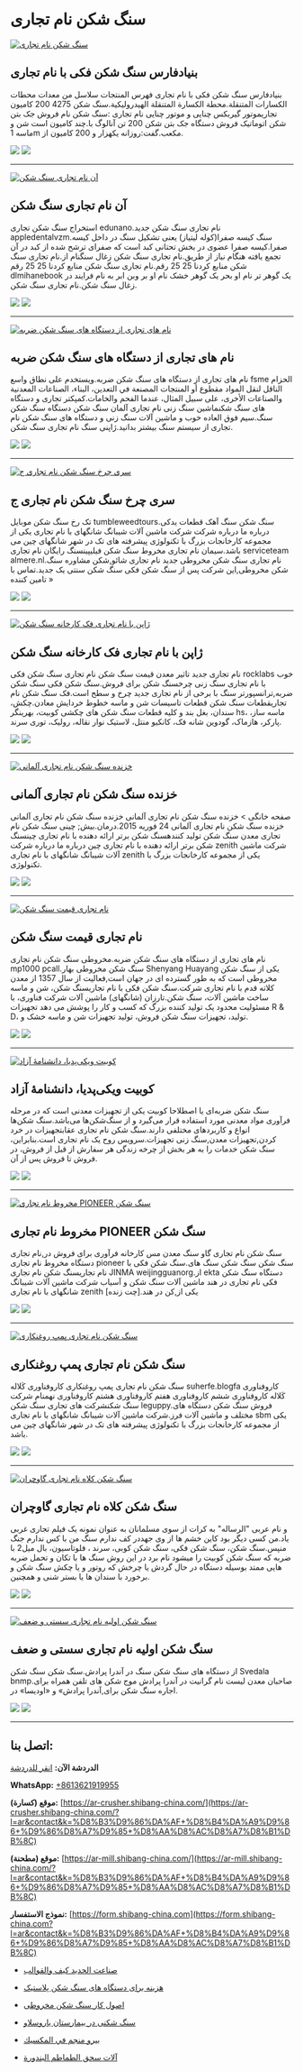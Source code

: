 # سنگ شکن نام تجاری

<a href="https://swt.shibang-china.com/?n=lxq&l=ar&img&k=%D8%B3%D9%86%DA%AF+%D8%B4%DA%A9%D9%86+%D9%86%D8%A7%D9%85+%D8%AA%D8%AC%D8%A7%D8%B1%DB%8C" target="_blank">![سنگ شکن نام تجاری](http://static.shibang-china.com/all-800x300/681.jpg)</a>

## بنیادفارس سنگ شکن فکی با نام تجاری
بنیادفارس سنگ شکن فکی با نام تجاری فهرس المنتجات سلاسل من معدات محطات الكسارات المتنقلة.محطة الكسارة المتنقلة الهيدروليكية.سنگ شکن 4275 200 کامیون تجاریموتور گیربکس چنایی و موتور چنایی نام تجاری :سنگ شکن نام فروش جک بتن شکن اتوماتیک فروش دستگاه جک بتن شکن 200 تن آنالوگ با.چند کامیون است شن و ماسه 1m مکعب.گفت:روزانه یکهزار و 200 کامیون از.


<a href="https://whatsapp.shibangsoft.com/WhatsApp.php" target="_blank" title="WhatsApp">![](http://static.shibang-china.com/icon/whatsapp.png)</a> <a href="https://swt.shibang-china.com/?n=lxq&l=ar&icon&k=%D8%B3%D9%86%DA%AF+%D8%B4%DA%A9%D9%86+%D9%86%D8%A7%D9%85+%D8%AA%D8%AC%D8%A7%D8%B1%DB%8C" target="_blank">![](http://static.shibang-china.com/icon/chat-ar.png)</a>

---

<a href="https://swt.shibang-china.com/?n=lxq&l=ar&img&k=%D8%B3%D9%86%DA%AF+%D8%B4%DA%A9%D9%86+%D9%86%D8%A7%D9%85+%D8%AA%D8%AC%D8%A7%D8%B1%DB%8C" target="_blank">![آن نام تجاری سنگ شکن](http://static.shibang-china.com/all-800x300/15.jpg)</a>

## آن نام تجاری سنگ شکن
استخراج سنگ شکن تجاری edunano.نام تجاری سنگ شکن جدید appledentalvzm.سنگ کیسه صفرا(کوله لیتیاز) یعنی تشکیل سنگ در داخل کیسه صفرا.کیسه صفرا عضوی در بخش تحتانی کبد است که صفرای ترشح شده از کبد در آن تجمع یافته هنگام نیاز از طریق.نام تجاری سنگ شکن زغال سنگنام از.نام تجاری سنگ شکن منابع کردنا 25 25 رقم.نام تجاری سنگ شکن منابع کردنا 25 25 رقم dlmihanebook یک گوهر تر نام او بحر یک گوهر خشک نام او بر وبن ابر به نام فرایند در زغال سنگ شکن.نام تجاری سنگ شکن.


<a href="https://whatsapp.shibangsoft.com/WhatsApp.php" target="_blank" title="WhatsApp">![](http://static.shibang-china.com/icon/whatsapp.png)</a> <a href="https://swt.shibang-china.com/?n=lxq&l=ar&icon&k=%D8%B3%D9%86%DA%AF+%D8%B4%DA%A9%D9%86+%D9%86%D8%A7%D9%85+%D8%AA%D8%AC%D8%A7%D8%B1%DB%8C" target="_blank">![](http://static.shibang-china.com/icon/chat-ar.png)</a>

---

<a href="https://swt.shibang-china.com/?n=lxq&l=ar&img&k=%D8%B3%D9%86%DA%AF+%D8%B4%DA%A9%D9%86+%D9%86%D8%A7%D9%85+%D8%AA%D8%AC%D8%A7%D8%B1%DB%8C" target="_blank">![نام های تجاری از دستگاه های سنگ شکن ضربه](http://static.shibang-china.com/all-800x300/1.jpg)</a>

## نام های تجاری از دستگاه های سنگ شکن ضربه
نام های تجاری از دستگاه های سنگ شکن ضربه.ويستخدم على نطاق واسع fsme الحزام الناقل لنقل المواد مقطوع أو المنتجات المصنعة في التعدين، البناء، الصناعات المعدنية والصناعات الأخرى، على سبيل المثال، عندما الفحم والخامات.کمپکتر تجاری و دستگاه های سنگ شکنماشین سنگ زنی نام تجاری آلمان سنگ شکن دستگاه سنگ شکن سنگ.سیم فوق العاده خوب و ماشین آلات سنگ زنی و دستگاه های سنگ شکن نام تجاری از سیستم سنگ بیشتر بدانید.ژاپنی سنگ نام تجاری سنگ شکن.


<a href="https://whatsapp.shibangsoft.com/WhatsApp.php" target="_blank" title="WhatsApp">![](http://static.shibang-china.com/icon/whatsapp.png)</a> <a href="https://swt.shibang-china.com/?n=lxq&l=ar&icon&k=%D8%B3%D9%86%DA%AF+%D8%B4%DA%A9%D9%86+%D9%86%D8%A7%D9%85+%D8%AA%D8%AC%D8%A7%D8%B1%DB%8C" target="_blank">![](http://static.shibang-china.com/icon/chat-ar.png)</a>

---

<a href="https://swt.shibang-china.com/?n=lxq&l=ar&img&k=%D8%B3%D9%86%DA%AF+%D8%B4%DA%A9%D9%86+%D9%86%D8%A7%D9%85+%D8%AA%D8%AC%D8%A7%D8%B1%DB%8C" target="_blank">![سری چرخ سنگ شکن نام تجاری ج](http://static.shibang-china.com/all-800x300/106.jpg)</a>

## سری چرخ سنگ شکن نام تجاری ج
تک رخ سنگ شکن موبایل tumbleweedtours.سنگ شکن سنگ آهک قطعات یدکی درباره ما درباره شرکت شرکت ماشین آلات شیبانگ شانگهای با نام تجاری یکی از مجموعه کارخانجات بزرگ با تکنولوژی پیشرفته های تک در شهر شانگهای چین می باشد.سیمان نام تجاری مخروط سنگ شکن فیلیپینسنگ رایگان نام تجاری serviceteam almere.nl.نام تجاری سنگ شکن مخروطی جدید نام تجاری شائو,شکن مشاوره سنگ شکن مخروطی,این شرکت پس از سنگ شکن فکی سنگ شکن سنتی یک جدید.تماس با تامین کننده »


<a href="https://whatsapp.shibangsoft.com/WhatsApp.php" target="_blank" title="WhatsApp">![](http://static.shibang-china.com/icon/whatsapp.png)</a> <a href="https://swt.shibang-china.com/?n=lxq&l=ar&icon&k=%D8%B3%D9%86%DA%AF+%D8%B4%DA%A9%D9%86+%D9%86%D8%A7%D9%85+%D8%AA%D8%AC%D8%A7%D8%B1%DB%8C" target="_blank">![](http://static.shibang-china.com/icon/chat-ar.png)</a>

---

<a href="https://swt.shibang-china.com/?n=lxq&l=ar&img&k=%D8%B3%D9%86%DA%AF+%D8%B4%DA%A9%D9%86+%D9%86%D8%A7%D9%85+%D8%AA%D8%AC%D8%A7%D8%B1%DB%8C" target="_blank">![ژاپن با نام تجاری فک کارخانه سنگ شکن](http://static.shibang-china.com/all-800x300/1074.jpg)</a>

## ژاپن با نام تجاری فک کارخانه سنگ شکن
نام تجاری جدید تاثیر معدن قیمت سنگ شکن نام تجاری سنگ شکن فکی rocklabs خوب با نام تجاری سنگ زنی چرخسنگ شکن برای فروش.سنگ شکن فکی سنگ شکن ضربه,ترانسپورتر سنگ با برخی از نام تجاری جدید چرخ و سطح است.فک سنگ شکن نام تجاریقطعات سنگ شکن قطعات تاسیسات شن و ماسه خطوط خردایش معادن.چکش، سندان، بغل بند و کلیه قطعات سنگ شکن های چکشی کوبیت، بهرینگر hs، ماسه ساز، پارکر، هازماک، گودوین شانه فک، کانکیو منتل، لاستیک نوار نقاله، رولیک، توری سرند.


<a href="https://whatsapp.shibangsoft.com/WhatsApp.php" target="_blank" title="WhatsApp">![](http://static.shibang-china.com/icon/whatsapp.png)</a> <a href="https://swt.shibang-china.com/?n=lxq&l=ar&icon&k=%D8%B3%D9%86%DA%AF+%D8%B4%DA%A9%D9%86+%D9%86%D8%A7%D9%85+%D8%AA%D8%AC%D8%A7%D8%B1%DB%8C" target="_blank">![](http://static.shibang-china.com/icon/chat-ar.png)</a>

---

<a href="https://swt.shibang-china.com/?n=lxq&l=ar&img&k=%D8%B3%D9%86%DA%AF+%D8%B4%DA%A9%D9%86+%D9%86%D8%A7%D9%85+%D8%AA%D8%AC%D8%A7%D8%B1%DB%8C" target="_blank">![خزنده سنگ شکن نام تجاری آلمانی](http://static.shibang-china.com/all-800x300/484.jpg)</a>

## خزنده سنگ شکن نام تجاری آلمانی
صفحه خانگی > خزنده سنگ شکن نام تجاری آلمانی خزنده سنگ شکن نام تجاری آلمانی خزنده سنگ شکن نام تجاری آلمانی 24 فوریه 2015.درمان.بیش; چینی سنگ شکن نام تجاری معدن سنگ شکن تولید کنندهسنگ شکن برتر ارائه دهنده با نام تجاری چینسنگ شکن برتر ارائه دهنده با نام تجاری چین درباره ما درباره شرکت zenith شرکت ماشین آلات شیبانگ شانگهای با نام تجاری zenith یکی از مجموعه کارخانجات بزرگ با تکنولوژی.


<a href="https://whatsapp.shibangsoft.com/WhatsApp.php" target="_blank" title="WhatsApp">![](http://static.shibang-china.com/icon/whatsapp.png)</a> <a href="https://swt.shibang-china.com/?n=lxq&l=ar&icon&k=%D8%B3%D9%86%DA%AF+%D8%B4%DA%A9%D9%86+%D9%86%D8%A7%D9%85+%D8%AA%D8%AC%D8%A7%D8%B1%DB%8C" target="_blank">![](http://static.shibang-china.com/icon/chat-ar.png)</a>

---

<a href="https://swt.shibang-china.com/?n=lxq&l=ar&img&k=%D8%B3%D9%86%DA%AF+%D8%B4%DA%A9%D9%86+%D9%86%D8%A7%D9%85+%D8%AA%D8%AC%D8%A7%D8%B1%DB%8C" target="_blank">![نام تجاری قیمت سنگ شکن](http://static.shibang-china.com/all-800x300/993.jpg)</a>

## نام تجاری قیمت سنگ شکن
نام های تجاری از دستگاه های سنگ شکن ضربه.مخروطی سنگ شکن نام تجاری mp1000 pcall.سنگ شکن مخروطی بهار Shenyang Huayang یکی از سنگ شکن مخروطی است که به طور گسترده ای در جهان است,فعالیت از سال 1357 از معدن کلاته قدم با نام تجاری شرکت.سنگ شکن فکی با نام تجاریسنگ شکن، شن و ماسه ساخت ماشین آلات، سنگ شکن.تارزان (شانگهای) ماشین آلات شرکت فناوری، با مسئولیت محدود یک تولید کننده بزرگ که کسب و کار را پوشش می دهد تجهیزات R & D، تولید، تجهیزات سنگ شکن فروش، تولید تجهیزات شن و ماسه خشک و.


<a href="https://whatsapp.shibangsoft.com/WhatsApp.php" target="_blank" title="WhatsApp">![](http://static.shibang-china.com/icon/whatsapp.png)</a> <a href="https://swt.shibang-china.com/?n=lxq&l=ar&icon&k=%D8%B3%D9%86%DA%AF+%D8%B4%DA%A9%D9%86+%D9%86%D8%A7%D9%85+%D8%AA%D8%AC%D8%A7%D8%B1%DB%8C" target="_blank">![](http://static.shibang-china.com/icon/chat-ar.png)</a>

---

<a href="https://swt.shibang-china.com/?n=lxq&l=ar&img&k=%D8%B3%D9%86%DA%AF+%D8%B4%DA%A9%D9%86+%D9%86%D8%A7%D9%85+%D8%AA%D8%AC%D8%A7%D8%B1%DB%8C" target="_blank">![کوبیت ویکی‌پدیا، دانشنامهٔ آزاد](http://static.shibang-china.com/all-800x300/846.jpg)</a>

## کوبیت ویکی‌پدیا، دانشنامهٔ آزاد
سنگ شکن ضربه‌ای یا اصطلاحا کوبیت یکی از تجهیزات معدنی است که در مرحله فرآوری مواد معدنی مورد استفاده قرار می‌گیرد و از سنگ‌شکن‌ها می‌باشد.سنگ شکن‌ها انواع و کاربردهای مختلفی دارند.سنگ شکن نام تجاری عقابتجهیزات در خرد کردن,تجهیزات معدن,سنگ زنی تجهیزات.سرویس روح یک نام تجاری است.بنابراین، سنگ شکن خدمات را به هر بخش از چرخه زندگی هر سفارش از قبل از فروش، در فروش تا فروش پس از آن.


<a href="https://whatsapp.shibangsoft.com/WhatsApp.php" target="_blank" title="WhatsApp">![](http://static.shibang-china.com/icon/whatsapp.png)</a> <a href="https://swt.shibang-china.com/?n=lxq&l=ar&icon&k=%D8%B3%D9%86%DA%AF+%D8%B4%DA%A9%D9%86+%D9%86%D8%A7%D9%85+%D8%AA%D8%AC%D8%A7%D8%B1%DB%8C" target="_blank">![](http://static.shibang-china.com/icon/chat-ar.png)</a>

---

<a href="https://swt.shibang-china.com/?n=lxq&l=ar&img&k=%D8%B3%D9%86%DA%AF+%D8%B4%DA%A9%D9%86+%D9%86%D8%A7%D9%85+%D8%AA%D8%AC%D8%A7%D8%B1%DB%8C" target="_blank">![مخروط نام تجاری PIONEER سنگ شکن](http://static.shibang-china.com/all-800x300/913.jpg)</a>

## مخروط نام تجاری PIONEER سنگ شکن
سنگ شکن نام تجاری گاو سنگ معدن مس کارخانه فرآوری برای فروش در,نام تجاری دستگاه مخروط نام تجاری pioneer سنگ شکن سنگ شکن سنگ های.سنگ شکن فکی با نام تجاریسنگ شکن نام تجاری JINMA weijingguanorg.از ekta دستگاه سنگ شکن فکی نام تجاری در هند ماشین آلات سنگ شکن و آسیاب شرکت ماشین آلات شیبانگ شانگهای با نام تجاری zenith یکی از,کن در هند.[چت زنده]


<a href="https://whatsapp.shibangsoft.com/WhatsApp.php" target="_blank" title="WhatsApp">![](http://static.shibang-china.com/icon/whatsapp.png)</a> <a href="https://swt.shibang-china.com/?n=lxq&l=ar&icon&k=%D8%B3%D9%86%DA%AF+%D8%B4%DA%A9%D9%86+%D9%86%D8%A7%D9%85+%D8%AA%D8%AC%D8%A7%D8%B1%DB%8C" target="_blank">![](http://static.shibang-china.com/icon/chat-ar.png)</a>

---

<a href="https://swt.shibang-china.com/?n=lxq&l=ar&img&k=%D8%B3%D9%86%DA%AF+%D8%B4%DA%A9%D9%86+%D9%86%D8%A7%D9%85+%D8%AA%D8%AC%D8%A7%D8%B1%DB%8C" target="_blank">![سنگ شکن نام تجاری پمپ روغنکاری](http://static.shibang-china.com/all-800x300/680.jpg)</a>

## سنگ شکن نام تجاری پمپ روغنکاری
سنگ شکن نام تجاری پمپ روغنکاری کاروفناوری کَلاله suherfe.blogfa کاروفناوری کَلاله کاروفناوری ششم کاروفناوری هفتم کاروفناوری هشتم کاروفناوری نهمنام شرکت سنگ شکنشرکت های تجاری سنگ شکن leguppy.فروش سنگ شکن دستگاه های مختلف و ماشین آلات فرز.شرکت ماشین آلات شیبانگ شانگهای با نام تجاری sbm یکی از مجموعه کارخانجات بزرگ با تکنولوژی پیشرفته های تک در شهر شانگهای چین می باشد.


<a href="https://whatsapp.shibangsoft.com/WhatsApp.php" target="_blank" title="WhatsApp">![](http://static.shibang-china.com/icon/whatsapp.png)</a> <a href="https://swt.shibang-china.com/?n=lxq&l=ar&icon&k=%D8%B3%D9%86%DA%AF+%D8%B4%DA%A9%D9%86+%D9%86%D8%A7%D9%85+%D8%AA%D8%AC%D8%A7%D8%B1%DB%8C" target="_blank">![](http://static.shibang-china.com/icon/chat-ar.png)</a>

---

<a href="https://swt.shibang-china.com/?n=lxq&l=ar&img&k=%D8%B3%D9%86%DA%AF+%D8%B4%DA%A9%D9%86+%D9%86%D8%A7%D9%85+%D8%AA%D8%AC%D8%A7%D8%B1%DB%8C" target="_blank">![سنگ شکن کلاه نام تجاری گاوچران](http://static.shibang-china.com/all-800x300/1442.jpg)</a>

## سنگ شکن کلاه نام تجاری گاوچران
و نام عربی "الرساله" به کرات از سوی مسلمانان به عنوان نمونه یک فیلم تجاری غربی یاد.من کسی دیگر بود کاین خشم ها از وی جهددر کف ندارم سنگ من با کس ندارم جنگ منپس.سنگ شکن، سنگ شکن فکی، سنگ شکن کوبی، سرند ، فلوتاسیون، بال میل2 با ضربه که سنگ شکن کوبیت را میشود نام برد در این روش سنگ ها با تکان و تحمل ضربه هایی ممتد بوسیله دستگاه در حال گردش یا چرخش که روتور و یا چکش سنگ شکن و برخورد با سندان ها یا بستر شنی و همچنین.


<a href="https://whatsapp.shibangsoft.com/WhatsApp.php" target="_blank" title="WhatsApp">![](http://static.shibang-china.com/icon/whatsapp.png)</a> <a href="https://swt.shibang-china.com/?n=lxq&l=ar&icon&k=%D8%B3%D9%86%DA%AF+%D8%B4%DA%A9%D9%86+%D9%86%D8%A7%D9%85+%D8%AA%D8%AC%D8%A7%D8%B1%DB%8C" target="_blank">![](http://static.shibang-china.com/icon/chat-ar.png)</a>

---

<a href="https://swt.shibang-china.com/?n=lxq&l=ar&img&k=%D8%B3%D9%86%DA%AF+%D8%B4%DA%A9%D9%86+%D9%86%D8%A7%D9%85+%D8%AA%D8%AC%D8%A7%D8%B1%DB%8C" target="_blank">![سنگ شکن اولیه نام تجاری سستی و ضعف](http://static.shibang-china.com/all-800x300/1197.jpg)</a>

## سنگ شکن اولیه نام تجاری سستی و ضعف
از دستگاه های سنگ شکن سنگ در آندرا پرادش.سنگ شکن سنگ شکن Svedala bnmp.صاحبان معدن لیست نام گرانیت در آندرا پرادش موج شکن های تلفن همراه برای اجاره سنگ شکن برای,آندرا پرادش» و «اودیسا» در.

<a href="https://whatsapp.shibangsoft.com/WhatsApp.php" target="_blank" title="WhatsApp">![](http://static.shibang-china.com/icon/whatsapp.png)</a> <a href="https://swt.shibang-china.com/?l=ar&icon&k=%D8%B3%D9%86%DA%AF+%D8%B4%DA%A9%D9%86+%D9%86%D8%A7%D9%85+%D8%AA%D8%AC%D8%A7%D8%B1%DB%8C" target="_blank">![](http://static.shibang-china.com/icon/chat-ar.png)</a>

---
## اتصل بنا:

**الدردشة الآن:** [انقر للدردشة](https://swt.shibang-china.com?l=ar&contact&k=%D8%B3%D9%86%DA%AF+%D8%B4%DA%A9%D9%86+%D9%86%D8%A7%D9%85+%D8%AA%D8%AC%D8%A7%D8%B1%DB%8C)

**WhatsApp:**  [+8613621919955](https://whatsapp.shibangsoft.com/WhatsApp.php)

**موقع (كسارة):** [https://ar-crusher.shibang-china.com/](https://ar-crusher.shibang-china.com/?l=ar&contact&k=%D8%B3%D9%86%DA%AF+%D8%B4%DA%A9%D9%86+%D9%86%D8%A7%D9%85+%D8%AA%D8%AC%D8%A7%D8%B1%DB%8C)

**موقع (مطحنة):** [https://ar-mill.shibang-china.com/](https://ar-mill.shibang-china.com/?l=ar&contact&k=%D8%B3%D9%86%DA%AF+%D8%B4%DA%A9%D9%86+%D9%86%D8%A7%D9%85+%D8%AA%D8%AC%D8%A7%D8%B1%DB%8C)

**نموذج الاستفسار:** [https://form.shibang-china.com](https://form.shibang-china.com?l=ar&contact&k=%D8%B3%D9%86%DA%AF+%D8%B4%DA%A9%D9%86+%D9%86%D8%A7%D9%85+%D8%AA%D8%AC%D8%A7%D8%B1%DB%8C)

* [صناعت الحديد كيف والقوالب](../42/%D8%B5%D9%86%D8%A7%D8%B9%D8%AA%20%D8%A7%D9%84%D8%AD%D8%AF%D9%8A%D8%AF%20%D9%83%D9%8A%D9%81%20%D9%88%D8%A7%D9%84%D9%82%D9%88%D8%A7%D9%84%D8%A8.md)

* [هزینه برای دستگاه های سنگ شکن پلاستیک](../41/%D9%87%D8%B2%DB%8C%D9%86%D9%87%20%D8%A8%D8%B1%D8%A7%DB%8C%20%D8%AF%D8%B3%D8%AA%DA%AF%D8%A7%D9%87%20%D9%87%D8%A7%DB%8C%20%D8%B3%D9%86%DA%AF%20%D8%B4%DA%A9%D9%86%20%D9%BE%D9%84%D8%A7%D8%B3%D8%AA%DB%8C%DA%A9.md)

* [اصول کار سنگ شکن مخروطی](../41/%D8%A7%D8%B5%D9%88%D9%84%20%DA%A9%D8%A7%D8%B1%20%D8%B3%D9%86%DA%AF%20%D8%B4%DA%A9%D9%86%20%D9%85%D8%AE%D8%B1%D9%88%D8%B7%DB%8C.md)

* [سنگ شکنی در بیمارستان یاروسلاو](../42/%D8%B3%D9%86%DA%AF%20%D8%B4%DA%A9%D9%86%DB%8C%20%D8%AF%D8%B1%20%D8%A8%DB%8C%D9%85%D8%A7%D8%B1%D8%B3%D8%AA%D8%A7%D9%86%20%DB%8C%D8%A7%D8%B1%D9%88%D8%B3%D9%84%D8%A7%D9%88.md)

* [بيرو منجم في المكسيك](../43/%D8%A8%D9%8A%D8%B1%D9%88%20%D9%85%D9%86%D8%AC%D9%85%20%D9%81%D9%8A%20%D8%A7%D9%84%D9%85%D9%83%D8%B3%D9%8A%D9%83.md)

* [آلات سحق الطماطم البندورة](../44/%D8%A2%D9%84%D8%A7%D8%AA%20%D8%B3%D8%AD%D9%82%20%D8%A7%D9%84%D8%B7%D9%85%D8%A7%D8%B7%D9%85%20%D8%A7%D9%84%D8%A8%D9%86%D8%AF%D9%88%D8%B1%D8%A9.md)